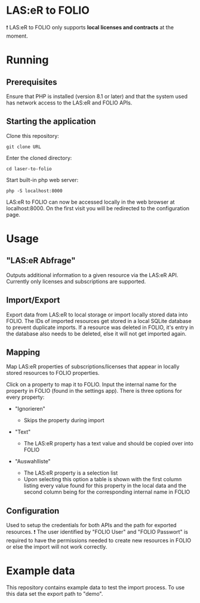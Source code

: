 # LAS:eR to FOLIO

❗ LAS:eR to FOLIO only supports **local licenses and contracts** at the moment.
# Running

## Prerequisites
Ensure that PHP is installed (version 8.1 or later) and that the system used has network access to the LAS:eR and FOLIO APIs.

## Starting the application
Clone this repository:
```
git clone URL
```
Enter the cloned directory:
```
cd laser-to-folio
```
Start built-in php web server:
```
php -S localhost:8000
```
LAS:eR to FOLIO can now be accessed locally in the web browser at localhost:8000.
On the first visit you will be redirected to the configuration page.
# Usage
## "LAS:eR Abfrage"
Outputs additional information to a given resource via the LAS:eR API.
Currently only licenses and subscriptions are supported.

## Import/Export
Export data from LAS:eR to local storage or import locally stored data into FOLIO.
The IDs of imported resources get stored in a local SQLite database to prevent duplicate imports.
If a resource was deleted in FOLIO, it's entry in the database also needs to be deleted, else it will not get imported again.

## Mapping
Map LAS:eR properties of subscriptions/licenses that appear in locally stored resources to FOLIO properties.

Click on a property to map it to FOLIO.
Input the internal name for the property in FOLIO (found in the settings app).
There is three options for every property:
- "Ignorieren"
	- Skips the property during import

- "Text"
	- The LAS:eR property has a text value and should be copied over into FOLIO

- "Auswahlliste"
	- The LAS:eR property is a selection list
	- Upon selecting this option a table is shown with the first column listing every value found for this property in the local data and the second column being for the corresponding internal name in FOLIO

## Configuration
Used to setup the credentials for both APIs and the path for exported resources.
❗ The user identified by "FOLIO User" and "FOLIO Passwort" is required to have the permissions needed to create new resources in FOLIO or else the import will not work correctly.


# Example data
This repository contains example data to test the import process.
To use this data set the export path to "demo".
